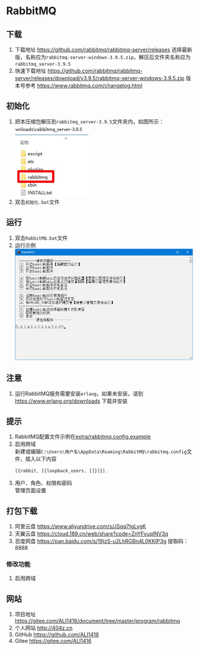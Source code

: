 # RabbitMQ

## 下载
1. 下载地址 https://github.com/rabbitmq/rabbitmq-server/releases 选择最新版，名称应为`rabbitmq-server-windows-3.9.5.zip`，解压后文件夹名称应为`rabbitmq_server-3.9.5`
2. 快速下载地址 https://github.com/rabbitmq/rabbitmq-server/releases/download/v3.9.5/rabbitmq-server-windows-3.9.5.zip 版本号参考 https://www.rabbitmq.com/changelog.html

## 初始化
1. 把本压缩包解压到`rabbitmq_server-3.9.5`文件夹内，如图所示：  
![初始化示例](img/初始化示例.jpg)
2. 双击`初始化.bat`文件

## 运行
1. 双击`RabbitMQ.bat`文件
2. 运行示例  
![运行示例](img/运行示例.jpg)

## 注意
1. 运行RabbitMQ服务需要安装`erlang`，如果未安装，请到 https://www.erlang.org/downloads 下载并安装

## 提示
1. RabbitMQ配置文件示例在[extra/rabbitmq.config.example](extra/rabbitmq.config.example)
2. 启用跨域  
   新建或编辑`C:\Users\用户名\AppData\Roaming\RabbitMQ\rabbitmq.config`文件，插入以下内容
   ```js
   [{rabbit, [{loopback_users, []}]}].
   ```
3. 用户、角色、权限和密码  
   管理页面设置

## 打包下载
1. 阿里云盘 https://www.aliyundrive.com/s/JSqq7tgLvgK
2. 天翼云盘 https://cloud.189.cn/web/share?code=ZnYFvuqINV3q
3. 百度网盘 https://pan.baidu.com/s/19jzS-u2LhRGBn4L0KKIP3g 提取码：8888
### 修改功能
1. 启用跨域

## 网站
1. 项目地址 https://gitee.com/ALI1416/document/tree/master/program/rabbitmq
2. 个人网站 http://404z.cn
3. GitHub https://github.com/ALI1416
4. Gitee https://gitee.com/ALI1416
